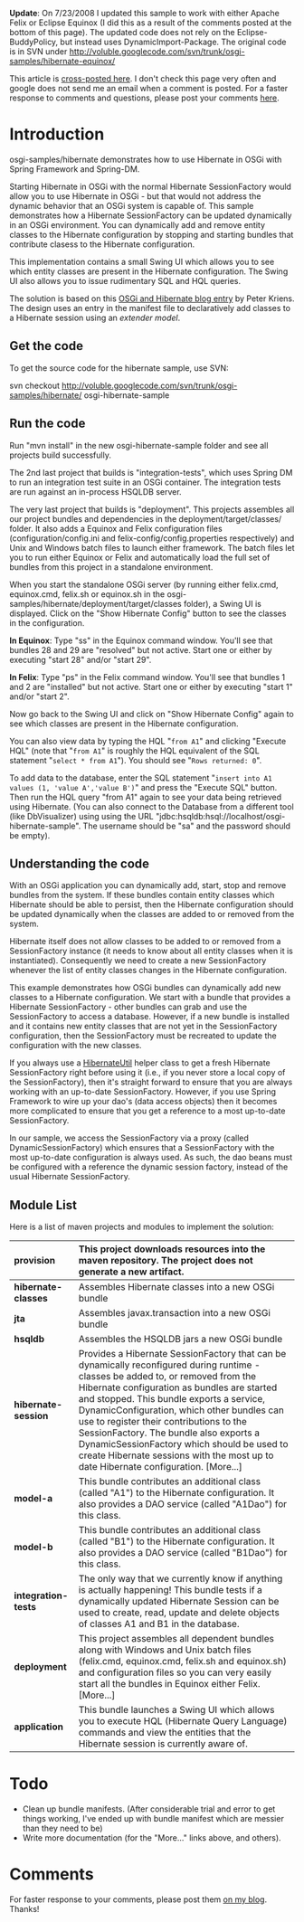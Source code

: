 **Update**: On 7/23/2008 I updated this sample to work with either Apache Felix or Eclipse Equinox (I did this as a result of the comments posted at the bottom of this page).  The updated code does not rely on the Eclipse-BuddyPolicy, but instead uses DynamicImport-Package.  The original code is in SVN under http://voluble.googlecode.com/svn/trunk/osgi-samples/hibernate-equinox/

This article is [cross-posted here](http://notehive.com/wp/2008/07/23/osgi-hibernate-spring-dm-sample/).  I don't check this page very often and google does not send me an email when a comment is posted.  For a faster response to comments and questions, please post your comments [here](http://notehive.com/wp/2008/07/23/osgi-hibernate-spring-dm-sample/).

# Introduction #

osgi-samples/hibernate demonstrates how to use Hibernate in OSGi with Spring Framework and Spring-DM.

Starting Hibernate in OSGi with the normal Hibernate SessionFactory would allow you to use Hibernate in OSGi - but that would not address the dynamic behavior that an OSGi system is capable of.  This sample demonstrates how a Hibernate SessionFactory can be updated dynamically in an OSGi environment.  You can dynamically add and remove entity classes to the Hibernate configuration by stopping and starting bundles that contribute clasess to the Hibernate configuration.

This implementation contains a small Swing UI which allows you to see which entity classes are present in the Hibernate configuration.  The Swing UI also allows you to issue rudimentary SQL and HQL queries.

The solution is based on this [OSGi and Hibernate blog entry](http://www.osgi.org/blog/labels/osgi%20hibernate%20felix%20equinox%20eclipse%20knopflerfish%20sql.html) by Peter Kriens.
The design uses an entry in the manifest file to declaratively add classes to a Hibernate session using an _extender model_.

## Get the code ##

To get the source code for the hibernate sample, use SVN:

svn checkout http://voluble.googlecode.com/svn/trunk/osgi-samples/hibernate/ osgi-hibernate-sample

## Run the code ##

Run "mvn install" in the new osgi-hibernate-sample folder and see all projects build successfully.

The 2nd last project that builds is "integration-tests", which uses Spring DM to run an integration test suite in an OSGi container.  The integration tests are run against an in-process HSQLDB server.

The very last project that builds is "deployment".  This projects assembles all our project bundles and dependencies in the deployment/target/classes/ folder.  It also adds a Equinox and Felix configuration files (configuration/config.ini and felix-config/config.properties respectively) and Unix and Windows batch files to launch either framework.  The batch files let you to run either Equinox or Felix and automatically load the full set of bundles from this project in a standalone environment.

When you start the standalone OSGi server (by running either felix.cmd, equinox.cmd, felix.sh or equinox.sh in the osgi-samples/hibernate/deployment/target/classes folder), a Swing UI is displayed.  Click on the "Show Hibernate Config" button to see the classes in the configuration.

**In Equinox**: Type "ss" in the Equinox command window.  You'll see that bundles 28 and 29 are "resolved" but not active.  Start one or either by executing "start 28" and/or "start 29".

**In Felix**: Type "ps" in the Felix command window.   You'll see that bundles 1 and 2 are "installed" but not active.  Start one or either by executing "start 1" and/or "start 2".

Now go back to the Swing UI and click on "Show Hibernate Config" again to see which classes are present in the Hibernate configuration.

You can also view data by typing the HQL "`from A1`" and clicking "Execute HQL" (note that "`from A1`" is roughly the HQL equivalent of the SQL statement "`select * from A1`").  You should see "`Rows returned: 0`".

To add data to the database, enter the SQL statement "`insert into A1 values (1, 'value A','value B')`" and press the "Execute SQL" button.  Then run the HQL query "from A1" again to see your data being retrieved using Hibernate.  (You can also connect to the Database from a different tool (like DbVisualizer) using using the URL "jdbc:hsqldb:hsql://localhost/osgi-hibernate-sample".  The username should be "sa" and the password should be empty).

## Understanding the code ##

With an OSGi application you can dynamically add, start, stop and remove bundles from the system.  If these bundles contain entity classes which Hibernate should be able to persist, then the Hibernate configuration should be updated dynamically when the classes are added to or removed from the system.

Hibernate itself does not allow classes to be added to or removed from a SessionFactory instance (it needs to know about all entity classes when it is instantiated).  Consequently we need to create a new SessionFactory whenever the list of entity classes changes in the Hibernate configuration.

This example demonstrates how OSGi bundles can dynamically add new classes to a Hibernate configuration.  We start with a bundle that provides a Hibernate SessionFactory - other bundles can grab and use the SessionFactory to access a database.  However, if a new bundle is installed and it contains new entity classes that are not yet in the SessionFactory configuration, then the SessionFactory must be recreated to update the configuration with the new classes.

If you always use a [HibernateUtil](http://www.hibernate.org/hib_docs/v3/reference/en/html/tutorial.html#tutorial-firstapp-helpers) helper class to get a fresh Hibernate SessionFactory right before using it (i.e., if you never store a local copy of the SessionFactory), then it's straight forward to ensure that you are always working with an up-to-date SessionFactory.  However, if you use Spring Framework to wire up your dao's (data access objects) then it becomes more complicated to ensure that you get a reference to a most up-to-date SessionFactory.

In our sample, we access the SessionFactory via a proxy (called DynamicSessionFactory) which ensures that a SessionFactory with the most up-to-date configuration is always used.  As such, the dao beans must be configured with a reference the dynamic session factory, instead of the usual Hibernate SessionFactory.

## Module List ##

Here is a list of maven projects and modules to implement the solution:

| **provision** | This project downloads resources into the maven repository.  The project does not generate a new artifact. |
|:--------------|:-----------------------------------------------------------------------------------------------------------|
| **hibernate-classes** | Assembles Hibernate classes into a new OSGi bundle                                                         |
| **jta**       | Assembles javax.transaction into a new OSGi bundle                                                         |
| **hsqldb**    | Assembles the HSQLDB jars a new OSGi bundle                                                                |
| **hibernate-session** | Provides a Hibernate SessionFactory that can be dynamically reconfigured during runtime - classes be added to, or removed from the Hibernate configuration as bundles are started and stopped.  This bundle exports a service, DynamicConfiguration, which other bundles can use to register their contributions to the SessionFactory.   The bundle also exports a DynamicSessionFactory which should be used to create Hibernate sessions with the most up to date Hibernate configuration.  [More...] |
| **model-a**   | This bundle contributes an additional class (called "A1") to the Hibernate configuration.  It also provides a DAO service (called "A1Dao") for this class.  |
| **model-b**   | This bundle contributes an additional class (called "B1") to the Hibernate configuration.  It also provides a DAO service (called "B1Dao") for this class.  |
| **integration-tests** | The only way that we currently know if anything is actually happening!  This bundle tests if a dynamically updated Hibernate Session can be used to create, read, update and delete objects of classes A1 and B1 in the database.  |
| **deployment** | This project assembles all dependent bundles along with Windows and Unix batch files (felix.cmd, equinox.cmd, felix.sh and equinox.sh) and configuration files so you can very easily start all the bundles in Equinox either Felix. [More...] |
| **application** | This bundle launches a Swing UI which allows you to execute HQL (Hibernate Query Language) commands and view the entities that the Hibernate session is currently aware of. |

# Todo #

  * Clean up bundle manifests. (After considerable trial and error to get things working, I've ended up with bundle manifest which are messier than they need to be)
  * Write more documentation (for the "More..." links above, and others).

# Comments #

For faster response to your comments, please post them [on my blog](http://notehive.com/wp/2008/07/23/osgi-hibernate-spring-dm-sample/).  Thanks!